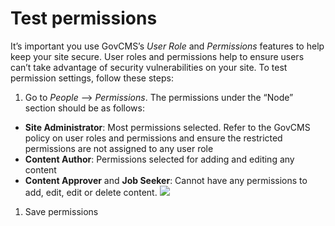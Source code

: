 # Test permissions

It’s important you use GovCMS’s _User Role_ and _Permissions_ features to help keep your site secure. User roles and permissions help to ensure users can’t take advantage of security vulnerabilities on your site. To test permission settings, follow these steps:

1. Go to _People_ --> _Permissions_. The permissions under the “Node” section should be as follows:

* **Site Administrator**: Most permissions selected. Refer to the GovCMS policy on user roles and permissions and ensure the restricted permissions are not assigned to any user role
* **Content Author**: Permissions selected for adding and editing any content
* **Content Approver** and **Job Seeker**: Cannot have any permissions to add, edit, edit or delete content. ![](../.gitbook/assets/10%20%282%29.png) 

1. Save permissions

#### 

